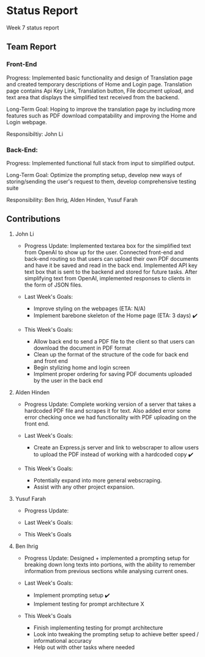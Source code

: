 # Status Report
Week 7 status report

## Team Report
### Front-End
Progress: Implemented basic functionality and design of Translation page and created temporary descriptions of Home and Login page. Translation page contains Api Key Link, Translation button, File document upload, and text area that displays the simplified text received from the backend.

Long-Term Goal: Hoping to improve the translation page by including more features such as PDF download compatability and improving the Home and Login webpage.

Responsibiltiy: John Li

### Back-End:
Progress: Implemented functional full stack from input to simplified output.

Long-Term Goal: Optimize the prompting setup, develop new ways of storing/sending the user's request to them, develop comprehensive testing suite

Responsibility: Ben Ihrig, Alden Hinden, Yusuf Farah

## Contributions
1. John Li
    - Progress Update: Implemented textarea box for the simplified text from OpenAI to show up for the user. Connected front-end and back-end routing so that users can upload their own PDF documents and have it be saved and read in the back end. Implemented API key text box that is sent to the backend and stored for future tasks. After simplifying text from OpenAI, implemented responses to clients in the form of JSON files.

    - Last Week's Goals:
        - Improve styling on the webpages (ETA: N/A)
        - Implement barebone skeleton of the Home page (ETA: 3 days) ✔️


    - This Week's Goals:
        - Allow back end to send a PDF file to the client so that users can download the document in PDF format
        - Clean up the format of the structure of the code for back end and front end
        - Begin stylizing home and login screen
        - Implment proper ordering for saving PDF documents uploaded by the user in the back end


2. Alden Hinden
    - Progress Update: Complete working version of a server that takes a hardcoded PDF file and scrapes it for text. Also added error some error checking once we had functionality with PDF uploading on the front end. 

    - Last Week's Goals:
        - Create an Express.js server and link to webscraper to allow users to upload the PDF instead of working with a hardcoded copy ✔️

    - This Week's Goals: 
        - Potentially expand into more general webscraping. 
        - Assist with any other project expansion. 

3. Yusuf Farah
    - Progress Update: 

    - Last Week's Goals:

    - This Week's Goals



4. Ben Ihrig
    - Progress Update: Designed + implemented a prompting setup for breaking down long texts into portions, with the ability to remember information from previous sections while analysing current ones.

    - Last Week's Goals: 
        - Implement prompting setup ✔️
        - Implement testing for prompt architecture X

    - This Week's Goals
        - Finish implementing testing for prompt architecture
        - Look into tweaking the prompting setup to achieve better speed / informational accuracy
        - Help out with other tasks where needed 
